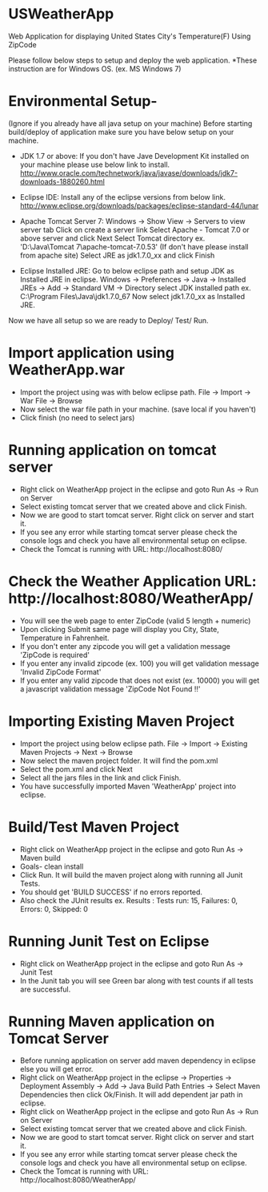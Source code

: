 USWeatherApp
============

Web Application for displaying United States City's Temperature(F) Using ZipCode

Please follow below steps to setup and deploy the web application.
*These instruction are for Windows OS. (ex. MS Windows 7)

# Environmental Setup- 
   (Ignore if you already have all java setup on your machine)
   Before starting build/deploy of application make sure you have below setup on your machine.

-   JDK 1.7 or above: 
    If you don't have Jave Development Kit installed on your machine please use below link to install. 
    http://www.oracle.com/technetwork/java/javase/downloads/jdk7-downloads-1880260.html

-   Eclipse IDE: 
    Install any of the eclipse versions from below link.
    http://www.eclipse.org/downloads/packages/eclipse-standard-44/lunar

-   Apache Tomcat Server 7:
    Windows -> Show View -> Servers to view server tab
    Click on create a server link
    Select Apache - Tomcat 7.0 or above server and click Next
    Select Tomcat directory ex. 'D:\Java\Tomcat 7\apache-tomcat-7.0.53' (If don't have please install from apache site)
    Select JRE as jdk1.7.0_xx and click Finish

-   Eclipse Installed JRE: 
    Go to below eclipse path and setup JDK as Installed JRE in eclipse.
    Windows -> Preferences -> Java -> Installed JREs -> Add -> Standard VM -> Directory
    select JDK installed path ex. C:\Program Files\Java\jdk1.7.0_67
    Now select jdk1.7.0_xx as Installed JRE.

Now we have all setup so we are ready to Deploy/ Test/ Run.

# Import application using WeatherApp.war
-   Import the project using was with below eclipse path.
    File -> Import -> War File -> Browse
-   Now select the war file path in your machine. (save local if you haven't)
-   Click finish (no need to select jars)

# Running application on tomcat server
-   Right click on WeatherApp project in the eclipse and goto Run As -> Run on Server
-   Select existing tomcat server that we created above and click Finish.
-   Now we are good to start tomcat server. Right click on server and start it.
-   If you see any error while starting tomcat server please check the console logs and check you have all environmental setup on eclipse. 
-   Check the Tomcat is running with URL: http://localhost:8080/

# Check the Weather Application URL: http://localhost:8080/WeatherApp/
-    You will see the web page to enter ZipCode (valid 5 length + numeric)
-    Upon clicking Submit same page will display you City, State, Temperature in Fahrenheit.
-    If you don't enter any zipcode you will get a validation message 'ZipCode is required'
-    If you enter any invalid zipcode (ex. 100) you will get validation message 'Invalid ZipCode Format'
-    If you enter any valid zipcode that does not exist (ex. 10000) you will get a javascript validation message 'ZipCode Not Found !!'

# Importing Existing Maven Project
-   Import the project using below eclipse path.
    File -> Import -> Existing Maven Projects -> Next -> Browse
-   Now select the maven project folder. It will find the pom.xml
-   Select the pom.xml and click Next
-   Select all the jars files in the link and click Finish.
-   You have successfully imported Maven 'WeatherApp' project into eclipse.

# Build/Test Maven Project
-   Right click on WeatherApp project in the eclipse and goto Run As -> Maven build
-   Goals- clean install
-   Click Run. It will build the maven project along with running all Junit Tests.
-   You should get 'BUILD SUCCESS' if no errors reported.
-   Also check the JUnit results ex.
Results :
Tests run: 15, Failures: 0, Errors: 0, Skipped: 0

# Running Junit Test on Eclipse
-   Right click on WeatherApp project in the eclipse and goto Run As -> Junit Test
-   In the Junit tab you will see Green bar along with test counts if all tests are successful.

# Running Maven application on Tomcat Server
-   Before running application on server add maven dependency in eclipse else you will get error.
-   Right click on WeatherApp project in the eclipse -> Properties -> Deployment Assembly -> Add -> Java Build Path Entries -> Select Maven Dependencies then click Ok/Finish. It will add dependent jar path in eclipse. 
-   Right click on WeatherApp project in the eclipse and goto Run As -> Run on Server
-   Select existing tomcat server that we created above and click Finish.
-   Now we are good to start tomcat server. Right click on server and start it.
-   If you see any error while starting tomcat server please check the console logs and check you have all environmental setup on eclipse. 
-   Check the Tomcat is running with URL: http://localhost:8080/WeatherApp/





